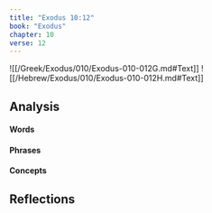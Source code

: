 ```yaml
---
title: "Exodus 10:12"
book: "Exodus"
chapter: 10
verse: 12
---
```

![[/Greek/Exodus/010/Exodus-010-012G.md#Text]]
![[/Hebrew/Exodus/010/Exodus-010-012H.md#Text]]

## Analysis

#### Words

#### Phrases

#### Concepts

## Reflections
